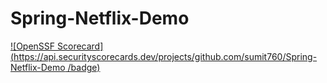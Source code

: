 # Spring-Netflix-Demo

[![OpenSSF Scorecard](https://api.securityscorecards.dev/projects/github.com/sumit760/Spring-Netflix-Demo
/badge)](https://securityscorecards.dev/viewer/?uri=github.com/sumit760/Spring-Netflix-Demo
)
